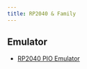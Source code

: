 ```yaml
---
title: RP2040 & Family
---
```


## Emulator

* [RP2040 PIO Emulator](https://rp2040pio-docs.readthedocs.io/en/latest/)
